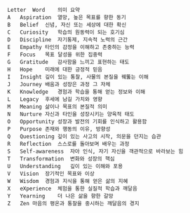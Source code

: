 	Letter	Word	의미 요약
	A	Aspiration	열망, 높은 목표를 향한 동기
	B	Belief	신념, 자신 또는 세상에 대한 확신
	C	Curiosity	학습의 원동력이 되는 호기심
	D	Discipline	자기통제, 지속적 노력의 근간
	E	Empathy	타인의 감정을 이해하고 존중하는 능력
	F	Focus	목표 달성을 위한 집중력
	G	Gratitude	감사함을 느끼고 표현하는 태도
	H	Hope	미래에 대한 긍정적 믿음
	I	Insight	깊이 있는 통찰, 사물의 본질을 꿰뚫는 이해
	J	Journey	배움과 성장은 과정 그 자체
	K	Knowledge	경험과 학습을 통해 얻는 정보와 이해
	L	Legacy	후세에 남길 가치와 영향
	M	Meaning	삶이나 목표의 본질적 의미
	N	Nurture	자신과 타인을 성장시키는 양육적 태도
	O	Opportunity	성장과 발전의 기회를 인식하고 활용함
	P	Purpose	존재와 행동의 이유, 방향성
	Q	Questioning	깊이 있는 사고의 시작, 의문을 던지는 습관
	R	Reflection	스스로를 돌아보며 배우는 과정
	S	Self-awareness	자아 인식, 자기 자신을 객관적으로 바라보는 힘
	T	Transformation	변화와 성장의 핵심
	U	Understanding	깊이 있는 이해와 포용
	V	Vision	장기적인 목표와 이상
	W	Wisdom	경험과 지식을 통해 얻은 삶의 지혜
	X	eXperience	체험을 통한 실질적 학습과 깨달음
	Y	Yearning	더 나은 삶을 향한 갈망
	Z	Zen	마음의 평온과 통찰을 중시하는 깨달음의 경지
